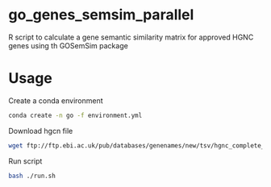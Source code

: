 # go_genes_semsim_parallel
R script to calculate a gene semantic similarity matrix for approved HGNC genes using th GOSemSim package 

# Usage
Create a conda environment

```bash
conda create -n go -f environment.yml
```

Download hgcn file

```bash
wget ftp://ftp.ebi.ac.uk/pub/databases/genenames/new/tsv/hgnc_complete_set.txt
```

Run script

```bash
bash ./run.sh
```
